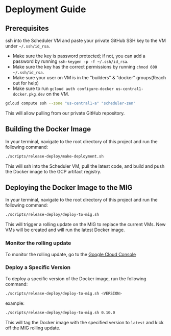 # Deployment Guide

## Prerequisites
ssh into the Scheduler VM and paste your private GitHub SSH key to the VM under `~/.ssh/id_rsa`.
- Make sure the key is password protected; if not, you can add a password by running `ssh-keygen -p -f ~/.ssh/id_rsa`.
- Make sure the key has the correct permissions by running `chmod 600 ~/.ssh/id_rsa`.
- Make sure your user on VM is in the "builders" & "docker" groups(Reach out for help)
- Make sure to run `gcloud auth configure-docker us-central1-docker.pkg.dev` on the VM.

```bash
gcloud compute ssh --zone "us-central1-a" "scheduler-zen"
```
This will allow pulling from our private GitHub repository.

## Building the Docker Image
In your terminal, navigate to the root directory of this project and run the following command:
```bash
./scripts/release-deploy/make-deployment.sh
```
This will ssh into the Scheduler VM, pull the latest code, and build and push the Docker image to the GCP artifact registry.

## Deploying the Docker Image to the MIG
In your terminal, navigate to the root directory of this project and run the following command:
```bash
./scripts/release-deploy/deploy-to-mig.sh
```
This will trigger a rolling update on the MIG to replace the current VMs.
New VMs will be created and will run the latest Docker image.

### Monitor the rolling update
To monitor the rolling update, go to the [Google Cloud Console](https://console.cloud.google.com/compute/instanceGroups/details/us-central1-a/lumino-ui-{env})

### Deploy a Specific Version
To deploy a specific version of the Docker image, run the following command:
```bash
./scripts/release-deploy/deploy-to-mig.sh <VERSION>
```
example:
```bash
./scripts/release-deploy/deploy-to-mig.sh 0.10.0
```
This will tag the Docker image with the specified version to `latest` and kick off the MIG rolling update.